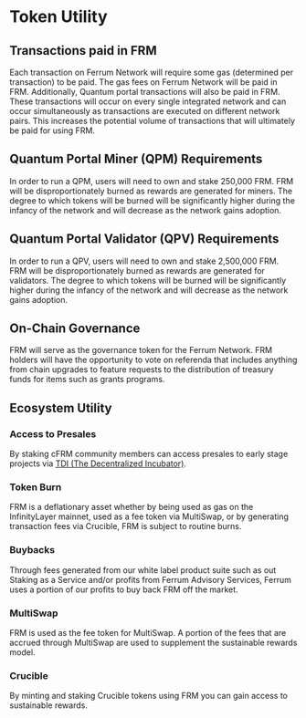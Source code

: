 # Token Utility

## Transactions paid in FRM&#x20;

Each transaction on Ferrum Network will require some gas (determined per transaction) to be paid. The gas fees on Ferrum Network will be paid in FRM. Additionally, Quantum portal transactions will also be paid in FRM. These transactions will occur on every single integrated network and can occur simultaneously as transactions are executed on different network pairs. This increases the potential volume of transactions that will ultimately be paid for using FRM.&#x20;

## Quantum Portal Miner (QPM) Requirements&#x20;

In order to run a QPM, users will need to own and stake 250,000 FRM. FRM will be disproportionately burned as rewards are generated for miners. The degree to which tokens will be burned will be significantly higher during the infancy of the network and will decrease as the network gains adoption.

## Quantum Portal Validator (QPV) Requirements

In order to run a QPV, users will need to own and stake 2,500,000 FRM. FRM will be disproportionately burned as rewards are generated for validators. The degree to which tokens will be burned will be significantly higher during the infancy of the network and will decrease as the network gains adoption.

## On-Chain Governance

FRM will serve as the governance token for the Ferrum Network. FRM holders will have the opportunity to vote on referenda that includes anything from chain upgrades to feature requests to the distribution of treasury funds for items such as grants programs.&#x20;

## Ecosystem Utility&#x20;

### Access to Presales&#x20;

By staking cFRM community members can access presales to early stage projects via [TDI (The Decentralized Incubator)](https://decentralizedincubator.com/).

### Token Burn&#x20;

FRM is a deflationary asset whether by being used as gas on the InfinityLayer mainnet, used as a fee token via MultiSwap, or by generating transaction fees via Crucible, FRM is subject to routine burns.&#x20;

### Buybacks&#x20;

Through fees generated from our white label product suite such as out Staking as a Service and/or profits from Ferrum Advisory Services, Ferrum uses a portion of our profits to buy back FRM off the market.&#x20;

### MultiSwap&#x20;

FRM is used as the fee token for MultiSwap. A portion of the fees that are accrued through MultiSwap are used to supplement the sustainable rewards model.&#x20;

### Crucible&#x20;

By minting and staking Crucible tokens using FRM you can gain access to sustainable rewards.
